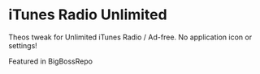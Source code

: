 iTunes Radio Unlimited
====================

Theos tweak for Unlimited iTunes Radio / Ad-free. No application icon or settings!

Featured in BigBossRepo
